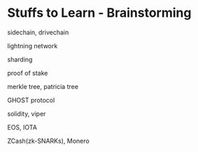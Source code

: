 # Stuffs to Learn - Brainstorming

sidechain, drivechain

lightning network

sharding

proof of stake

merkle tree, patricia tree

GHOST protocol

solidity, viper

EOS, IOTA

ZCash\(zk-SNARKs\), Monero

